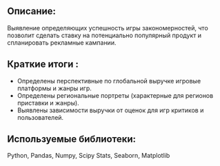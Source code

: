 ## Описание:

Выявление определяющих успешность игры закономерностей, что позволит сделать ставку на потенциально популярный продукт и спланировать рекламные кампании.

## Краткие итоги :

- Определены перспективные по глобальной выручке игровые платформы и жанры игр.
- Определены региональные портреты (характерные для регионов приставки и жанры).
- Выявлены зависимости выручки от оценок для игр критиков и пользователей.

## Используемые библиотеки:

Python, Pandas, Numpy, Scipy Stats, Seaborn, Matplotlib
